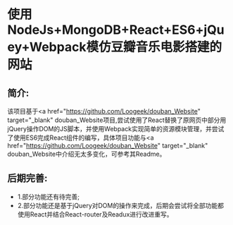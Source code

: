 使用NodeJs+MongoDB+React+ES6+jQuey+Webpack模仿豆瓣音乐电影搭建的网站
================================================

简介:
---------------
该项目基于<a href="https://github.com/Loogeek/douban_Website" target="\_blank" douban_Website</a>项目,尝试使用了React替换了原网页中部分用jQuery操作DOM的JS脚本，并使用Webpack实现简单的资源模块管理，并尝试了使用ES6完成React组件的编写，具体项目功能与<a href="https://github.com/Loogeek/douban_Website" target="\_blank" douban_Website</a>中介绍无太多变化，可参考其Readme。


后期完善:
-------
* 1.部分功能还有待完善;
* 2.部分功能还是基于jQuery对DOM的操作来完成，后期会尝试将全部功能都使用React并结合React-router及Readux进行改进重写。
